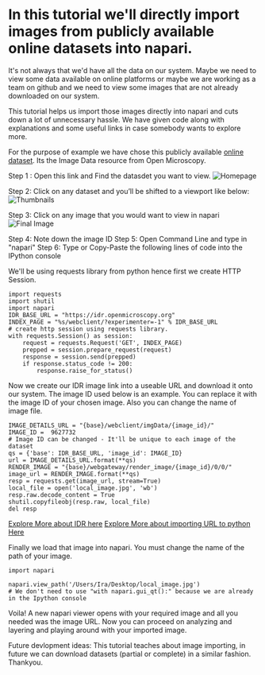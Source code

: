 # In this tutorial we'll directly import images from publicly available online datasets into napari. 

It's not always that we'd have all the data on our system. Maybe we need to view some data available on online platforms or maybe we are working as a team on github and we need to view some images that are not already downloaded on our system. 

This tutorial helps us import those images directly into napari and cuts down a lot of unnecessary hassle. We have given code along with explanations and some useful links in case somebody wants to explore more.

For the purpose of example we have chose this publicly available [online dataset](https://idr.openmicroscopy.org/ "IDR from Open Microscopy"). Its the Image Data resource from Open Microscopy.

Step 1 : Open this link and Find the datasdet you want to view.
![Homepage](https://drive.google.com/file/d/1Y75_78QItfhWOGkxiOktWd7F7UZ2TSiy/view?usp=sharing)

Step 2: Click on any dataset and you’ll be shifted to a viewport like below: 
![Thumbnails](https://drive.google.com/file/d/18Mh-IkpkpdaQfJrfvIT6diXv01MzGLMz/view?usp=sharing)

Step 3: Click on any image that you would want to view in napari 
![Final Image]("https://drive.google.com/file/d/1BXnLnMbW85iaiCw9E0LQcFzngiqeSz97/view?usp=sharing")

Step 4: Note down the image ID
Step 5: Open Command Line and type in "napari"
Step 6: Type or Copy-Paste the following lines of code into the IPython console

We'll be using requests library from python hence first we create HTTP Session.
```
import requests
import shutil 
import napari 
IDR_BASE_URL = "https://idr.openmicroscopy.org"
INDEX_PAGE = "%s/webclient/?experimenter=-1" % IDR_BASE_URL
# create http session using requests library. 
with requests.Session() as session:
    request = requests.Request('GET', INDEX_PAGE)
    prepped = session.prepare_request(request)
    response = session.send(prepped)
    if response.status_code != 200:
        response.raise_for_status()
```

Now we create our IDR image link into a useable URL and download it onto our system.
The image ID used below is an example. You can replace it with the image ID of your chosen image.
Also you can change the name of image file.
```
IMAGE_DETAILS_URL = "{base}/webclient/imgData/{image_id}/"
IMAGE_ID = 	9627732
# Image ID can be changed - It'll be unique to each image of the dataset
qs = {'base': IDR_BASE_URL, 'image_id': IMAGE_ID}
url = IMAGE_DETAILS_URL.format(**qs)
RENDER_IMAGE = "{base}/webgateway/render_image/{image_id}/0/0/"
image_url = RENDER_IMAGE.format(**qs)
resp = requests.get(image_url, stream=True)
local_file = open('local_image.jpg', 'wb')
resp.raw.decode_content = True
shutil.copyfileobj(resp.raw, local_file)
del resp
```
[Explore More about IDR here](https://github.com/IDR/idr-notebooks/blob/master/IDR_API_example_script.ipynb "IDR code examples")
[Explore More about importing URL to python Here](https://www.dev2qa.com/how-to-download-image-file-from-url-use-python-requests-or-wget-module/ "dev2qa")


Finally we load that image into napari. 
You must change the name of the path of your image. 
```
import napari

napari.view_path('/Users/Ira/Desktop/local_image.jpg')
# We don't need to use "with napari.gui_qt():" because we are already in the Ipython console
```
Voila! A new napari viewer opens with your required image and all you needed was the image URL. 
Now you can proceed on analyzing and layering and playing around with your imported image. 

Future devlopment ideas: This tutorial teaches about image importing, in future we can download datasets (partial or complete) in a similar fashion.
Thankyou. 

